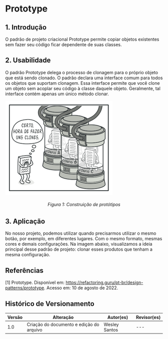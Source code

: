 # Prototype

## 1. Introdução
O padrão de projeto criacional Prototype permite copiar objetos existentes sem fazer seu código ficar dependente de suas classes.

## 2. Usabilidade

O padrão Prototype delega o processo de clonagem para o próprio objeto que está sendo clonado. O padrão declara uma interface comum para todos os objetos que suportam clonagem. Essa interface permite que você clone um objeto sem acoplar seu código à classe daquele objeto. Geralmente, tal interface contém apenas um único método clonar.

![Abstract Factory](../../../assets/gof-prototype/gof-prototype.png)
<h6 align = "center">Figura 1: Construição de protótipos 

## 3. Aplicação

No nosso projeto, podemos utilizar quando precisarmos utilizar o mesmo botão, por exemplo, em diferentes lugares. Com o mesmo formato, mesmas cores e demais configurações. Na imagem abaixo, visualizamos a ideia principal desse padrão de projeto: clonar esses produtos que tenham a mesma configuração.


## Referências

[1] Prototype. Disponível em: https://refactoring.guru/pt-br/design-patterns/prototype. Acesso em: 10 de agosto de 2022.



## Histórico de Versionamento

| Versão | Alteração | Autor(es) | Revisor(es) |
| --- | --- | --- | --- |
| 1.0 | Criação do documento e edição do arquivo  | Wesley Santos | --- |
